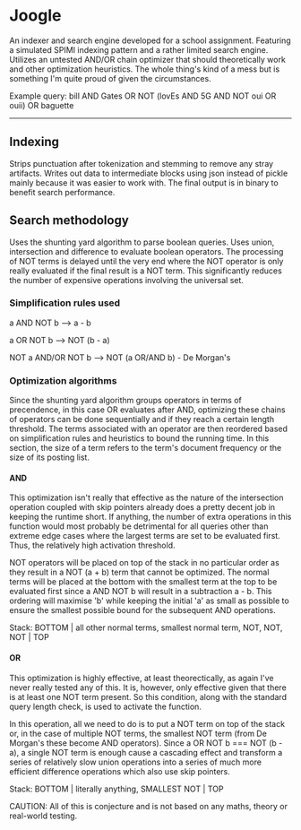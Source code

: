 # Joogle

An indexer and search engine developed for a school assignment. Featuring a simulated SPIMI indexing pattern and a rather limited search engine. Utilizes an untested AND/OR chain optimizer that should theoretically work and other optimization heuristics. The whole thing's kind of a mess but is something I'm quite proud of given the circumstances.

Example query:
bill AND Gates OR NOT (lovEs AND 5G AND NOT oui OR ouii) OR baguette

---

## Indexing

Strips punctuation after tokenization and stemming to remove any stray artifacts. Writes out data to intermediate blocks using json instead of pickle mainly because it was easier to work with. The final output is in binary to benefit search performance.


## Search methodology

Uses the shunting yard algorithm to parse boolean queries. Uses union, intersection and difference to evaluate boolean operators. The processing of NOT terms is delayed until the very end where the NOT operator is only really evaluated if the final result is a NOT term. This significantly reduces the number of expensive operations involving the universal set.

### Simplification rules used

a AND NOT b --> a - b

a OR NOT b --> NOT (b - a)

NOT a AND/OR NOT b --> NOT (a OR/AND b)   - De Morgan's

### Optimization algorithms
Since the shunting yard algorithm groups operators in terms of precendence, in this case OR evaluates after AND, optimizing these chains of operators can be done sequentially and if they reach a certain length threshold. The terms associated with an operator are then reordered based on simplification rules and heuristics to bound the running time. In this section, the size of a term refers to the term's document frequency or the size of its posting list.

#### AND
This optimization isn't really that effective as the nature of the intersection operation coupled with skip pointers already does a pretty decent job in keeping the runtime short. If anything, the number of extra operations in this function would most probably be detrimental for all queries other than extreme edge cases where the largest terms are set to be evaluated first. Thus, the relatively high activation threshold.

NOT operators will be placed on top of the stack in no particular order as they result in a NOT (a + b) term that cannot be optimized. The normal terms will be placed at the bottom with the smallest term at the top to be evaluated first since a AND NOT b will result in a subtraction a - b. This ordering will maximise 'b' while keeping the initial 'a' as small as possible to ensure the smallest possible bound for the subsequent AND operations.

Stack:
BOTTOM | all other normal terms, smallest normal term, NOT, NOT, NOT | TOP

#### OR
This optimization is highly effective, at least theorectically, as again I've never really tested any of this. It is, however, only effective given that there is at least one NOT term present. So this condition, along with the standard query length check, is used to activate the function.

In this operation, all we need to do is to put a NOT term on top of the stack or, in the case of multiple NOT terms, the smallest NOT term (from De Morgan's these become AND operators). Since a OR NOT b === NOT (b - a), a single NOT term is enough cause a cascading effect and transform a series of relatively slow union operations into a series of much more efficient difference operations which also use skip pointers.

Stack:
BOTTOM | literally anything, SMALLEST NOT | TOP



CAUTION: All of this is conjecture and is not based on any maths, theory or real-world testing.
